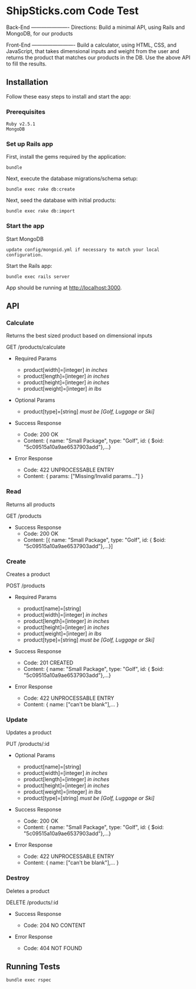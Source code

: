 # ShipSticks.com Code Test

Back-End
———————-
Directions: Build a minimal API, using Rails and MongoDB, for our products

Front-End
————————-
Build a calculator, using HTML, CSS, and JavaScript, that takes dimensional inputs and weight from the user and returns the product that matches our products in the DB. Use the above API to fill the results.


## Installation

Follow these easy steps to install and start the app:

### Prerequisites
  
    Ruby v2.5.1
    MongoDB


### Set up Rails app

First, install the gems required by the application:

    bundle

Next, execute the database migrations/schema setup:

    bundle exec rake db:create

Next, seed the database with initial products:

    bundle exec rake db:import


### Start the app

Start MongoDB

    update config/mongoid.yml if necessary to match your local configuration.

Start the Rails app:

    bundle exec rails server

App should be running at [http://localhost:3000](http://localhost:3000). 


## API

### Calculate
Returns the best sized product based on dimensional inputs

GET /products/calculate

* Required Params
  * product[width]=[integer] *in inches*
  * product[length]=[integer] *in inches*
  * product[height]=[integer] *in inches*
  * product[weight]=[integer] *in lbs*

* Optional Params
  * product[type]=[string] *must be [Golf, Luggage or Ski]*

* Success Response
  * Code: 200 OK
  * Content: { name: "Small Package", type: "Golf", id: { $oid: "5c09515a10a9ae6537903add"},...}

* Error Response
  * Code: 422 UNPROCESSABLE ENTRY 
  * Content: { params: ["Missing/Invalid params..."] }


### Read
Returns all products

GET /products

* Success Response
  * Code: 200 OK
  * Content: [{ name: "Small Package", type: "Golf", id: { $oid: "5c09515a10a9ae6537903add"},...}]


### Create
Creates a product

POST /products

* Required Params
  * product[name]=[string]
  * product[width]=[integer] *in inches*
  * product[length]=[integer] *in inches*
  * product[height]=[integer] *in inches*
  * product[weight]=[integer] *in lbs*
  * product[type]=[string] *must be [Golf, Luggage or Ski]*

* Success Response
  * Code: 201 CREATED
  * Content: { name: "Small Package", type: "Golf", id: { $oid: "5c09515a10a9ae6537903add"},...}

* Error Response
  * Code: 422 UNPROCESSABLE ENTRY 
  * Content: { name: ["can't be blank"],... }


### Update
Updates a product

PUT /products/:id

* Optional Params
  * product[name]=[string]
  * product[width]=[integer] *in inches*
  * product[length]=[integer] *in inches*
  * product[height]=[integer] *in inches*
  * product[weight]=[integer] *in lbs*
  * product[type]=[string] *must be [Golf, Luggage or Ski]*

* Success Response
  * Code: 200 OK
  * Content: { name: "Small Package", type: "Golf", id: { $oid: "5c09515a10a9ae6537903add"},...}

* Error Response
  * Code: 422 UNPROCESSABLE ENTRY 
  * Content: { name: ["can't be blank"],... }


### Destroy
Deletes a product

DELETE /products/:id

* Success Response
  * Code: 204 NO CONTENT

* Error Response
  * Code: 404 NOT FOUND


## Running Tests

    bundle exec rspec

